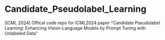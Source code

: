 # Candidate_Pseudolabel_Learning
[ICML 2024] Offical code repo for ICML2024 paper "Candidate Pseudolabel Learning: Enhancing Vision-Language Models by Prompt Tuning with Unlabeled Data"
